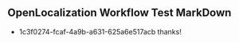 ## OpenLocalization Workflow Test MarkDown
* 1c3f0274-fcaf-4a9b-a631-625a6e517acb thanks!

<!--HONumber=Jul16_HO3-->


